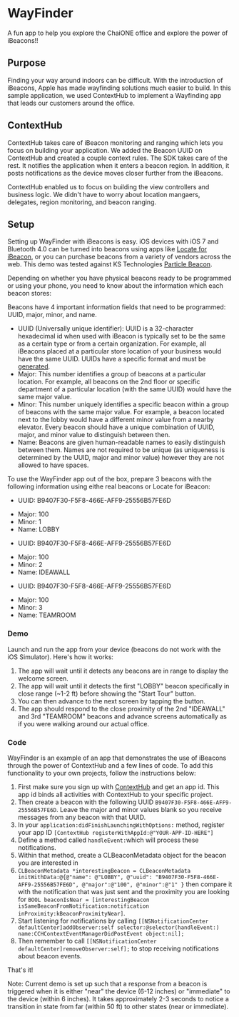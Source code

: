 WayFinder
=============

A fun app to help you explore the ChaiONE office and explore the power of iBeacons!!

## Purpose

Finding your way around indoors can be difficult.  With the introduction of iBeacons, Apple has made wayfinding solutions much easier to build.  In this sample application, we used ContextHub to implement a Wayfinding app that leads our customers around the office.

## ContextHub

ContextHub takes care of iBeacon monitoring and ranging which lets you focus on building your application.  We added the Beacon UUID on ContextHub and created a couple context rules. The SDK takes care of the rest.  It notifies the application when it enters a beacon region.  In addition, it posts notifications as the device moves closer further from the iBeacons.

ContextHub enabled us to focus on building the view controllers and business logic.  We didn't have to worry about location mangaers, delegates, region monitoring, and beacon ranging.

## Setup

Setting up WayFinder with iBeacons is easy. iOS devices with iOS 7 and Bluetooth 4.0 can be turned into beacons using apps like [Locate for iBeacon](https://itunes.apple.com/us/app/locate-for-ibeacon/id738709014?mt=8), or you can purchase beacons from a variety of vendors across the web. This demo was tested against KS Technologies [Particle Beacon](http://www.kstechnologies.com/products/particle).

Depending on whether you have physical beacons ready to be programmed or using your phone, you need to know about the information which each beacon stores:

Beacons have 4 important information fields that need to be programmed: UUID, major, minor, and name.
- UUID (Universally unique identifier): UUID is a 32-character hexadecimal id when used with iBeacon is typically set to be the same as a certain type or from a certain organization. For example, all iBeacons placed at a particular store location of your business would have the same UUID. UUIDs have a specific format and must be [generated](http://www.uuidgenerator.net).
- Major: This number identifies a group of beacons at a particular location. For example, all beacons on the 2nd floor or specific department of a particular location (with the same UUID) would have the same major value.
- Minor: This number uniquely identifies a specific beacon within a group of beacons with the same major value. For example, a beacon located next to the lobby would have a different minor value from a nearby elevator. Every beacon should have a unique combination of UUID, major, and minor value to distinguish between then. 
- Name: Beacons are given human-readable names to easily distinguish between them. Names are not required to be unique (as uniqueness is determined by the UUID, major and minor value) however they are not allowed to have spaces.

To use the WayFinder app out of the box, prepare 3 beacons with the following information using eithe real beacons or Locate for iBeacon:

*  UUID: B9407F30-F5F8-466E-AFF9-25556B57FE6D
- Major: 100
- Minor: 1
- Name: LOBBY
*  UUID: B9407F30-F5F8-466E-AFF9-25556B57FE6D
- Major: 100
- Minor: 2
- Name: IDEAWALL
*  UUID: B9407F30-F5F8-466E-AFF9-25556B57FE6D
- Major: 100
- Minor: 3
- Name: TEAMROOM


### Demo

Launch and run the app from your device (beacons do not work with the iOS Simulator). Here's how it works:

1. The app will wait until it detects any beacons are in range to display the welcome screen. 
2. The app will wait until it detects the first "LOBBY" beacon specifically in close range (~1-2 ft) before showing the "Start Tour" button.
3. You can then advance to the next screen by tapping the button.
4. The app should respond to the close proximity of the 2nd "IDEAWALL" and 3rd "TEAMROOM" beacons and advance screens automatically as if you were walking around our actual office.


### Code

WayFinder is an example of an app that demonstrates the use of iBeacons through the power of ContextHub and a few lines of code. To add this functionality to your own projects, follow the instructions below:

1. First make sure you sign up with [ContextHub](www.contexthub.com) and get an app id. This app id binds all activities with ContextHub to your specific project.
2. Then create a beacon with the following UUID `B9407F30-F5F8-466E-AFF9-25556B57FE6D`. Leave the major and minor values blank so you receive messages from any beacon with that UUID.
2. In your `application:didFinishLaunchingWithOptions:` method, register your app ID `[ContextHub registerWithAppId:@"YOUR-APP-ID-HERE"]`
3. Define a method called `handleEvent:`which will process these notifications.
4. Within that method, create a CLBeaconMetadata object for the beacon you are interested in 
5. `CLBeaconMetadata *interestingBeacon = CLBeaconMetadata initWithData:@{@"name": @"LOBBY", @"uuid": "B9407F30-F5F8-466E-AFF9-25556B57FE6D", @"major":@"100", @"minor":@"1" }` then compare it with the notification that was just sent and the proximity you are looking for `BOOL beaconIsNear = [interestingBeacon isSameBeaconFromNotification:notification inProximity:kBeaconProximityNear]`.
5. Start listening for notifications by calling `[[NSNotificationCenter defaultCenter]addObserver:self selector:@selector(handleEvent:) name:CCHContextEventManagerDidPostEvent object:nil];`
6. Then remember to call `[[NSNotificationCenter defaultCenter]removeObserver:self];` to stop receiving notifications about beacon events.

That's it!


Note: Current demo is set up such that a response from a beacon is triggered when it is either "near" the device (6-12 inches) or "immediate" to the device (within 6 inches). It takes approximately 2-3 seconds to notice a transition in state from far (within 50 ft) to other states (near or immediate).

